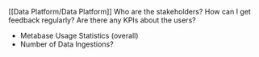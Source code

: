 [[Data Platform/Data Platform]]
Who are the stakeholders?
How can I get feedback regularly?
Are there any KPIs about the users?
- Metabase Usage Statistics (overall)
- Number of Data Ingestions?
